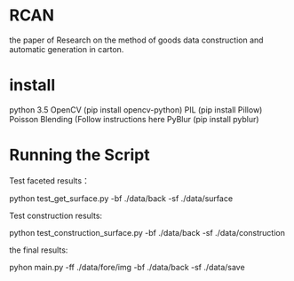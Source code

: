 # RCAN
the paper of Research on the method of goods data construction and automatic generation in carton.

# install
python 3.5
OpenCV (pip install opencv-python)
PIL (pip install Pillow)
Poisson Blending (Follow instructions here
PyBlur (pip install pyblur)

# Running the Script
Test faceted results：

python test_get_surface.py -bf ./data/back -sf ./data/surface

Test construction results:

python test_construction_surface.py -bf ./data/back -sf ./data/construction

the final results:

pyhon main.py -ff ./data/fore/img -bf ./data/back -sf ./data/save





